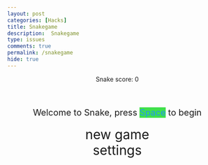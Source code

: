 ```yaml
---
layout: post
categories: [Hacks]
title: Snakegame
description:  Snakegame
type: issues 
comments: true
permalink: /snakegame
hide: true
---
```


<style>

    body{
    }
    .wrap{
        margin-left: auto;
        margin-right: auto;
    }
    /* Update the background of the canvas to a darker version of the color */
    canvas {
        display: none;
        border-style: solid;
        border-width: 19px;
        border-color: rgba(192, 57, 181, 1);
        background-color: #f7a531ff; /* Darker version of #88bc4c */
    }

    canvas:focus{
        outline: none;
    }

    /* All screens style */
    #gameover p, #setting p, #menu p{
        font-size: 20px;
    }

    #gameover a, #setting a, #menu a{
        font-size: 30px;
        display: block;
    }

    #gameover a:hover, #setting a:hover, #menu a:hover{
        cursor: pointer;
    }

    #gameover a:hover::before, #setting a:hover::before, #menu a:hover::before{
        content: ">";
        margin-right: 10px;
    }

    #menu{
        display: block;
    }

    #gameover{
        display: none;
    }

    #setting{
        display: none;
    }

    #setting input{
        display:none;
    }

    #setting label{
        cursor: pointer;
    }

    #setting input:checked + label{
        background-color: #40e04bff;
        color: #2395f1ff;
    }
</style>


<div class="container">
    <header class="pb-3 mb-4 border-bottom border-primary text-dark">
        <p class="fs-4">Snake score: <span id="score_value">0</span></p>
    </header>
    <div class="container bg-secondary" style="text-align:center;">
        <!-- Main Menu -->
        <div id="menu" class="py-4 text-light">
            <p>Welcome to Snake, press <span style="background-color: #40e04bff; color: #2395f1ff">Space</span> to begin</p>
            <a id="new_game" class="link-alert">new game</a>
            <a id="setting_menu" class="link-alert">settings</a>
        </div>
        <!-- Game Over -->
        <div id="gameover" class="py-4 text-light">
            <p>Game Over, press <span style="background-color: #40e04bff; color: #e82f2fff">space</span> to try again</p>
            <a id="new_game1" class="link-alert">new game</a>
            <a id="setting_menu1" class="link-alert">settings</a>
        </div>
        <!-- Play Screen -->
        <canvas id="snake" class="wrap" width="500" height="500" tabindex="1"></canvas>
        <!-- Settings Screen -->
        <div id="setting" class="py-4 text-light">
            <p>Settings Screen, press <span style="background-color: #40e04bff; color: #000000">space</span> to go back to playing</p>
            <a id="new_game2" class="link-alert">new game</a>
            <br>
            <p>Speed:
                <input id="speed1" type="radio" name="speed" value="110" checked/>
                <label for="speed1">Slow  </label>
                <input id="speed2" type="radio" name="speed" value="80"/>
                <label for="speed2">Medium  </label>
                <input id="speed3" type="radio" name="speed" value="40"/>
                <label for="speed3">Fast  </label>
                <input id="speed4" type="radio" name="speed" value="30"/>
                <label for="speed4">Very Fast  </label>
                <input id="speed5" type="radio" name="speed" value="19"/>
                <label for="speed5">Impossible</label>
            </p>
            <p>Wall:
                <input id="wallon" type="radio" name="wall" value="1" checked/>
                <label for="wallon">On</label>
                <input id="walloff" type="radio" name="wall" value="0"/>
                <label for="walloff">Off</label>
            </p>
        </div>
    </div>
</div>

<script>
    (function(){
        /* Attributes of Game */
        /////////////////////////////////////////////////////////////
        // Canvas & Context
        const canvas = document.getElementById("snake");
        const ctx = canvas.getContext("2d");
        // HTML Game IDs
        const SCREEN_SNAKE = 0;
        const screen_snake = document.getElementById("snake");
        const ele_score = document.getElementById("score_value");
        const speed_setting = document.getElementsByName("speed");
        const wall_setting = document.getElementsByName("wall");
        // HTML Screen IDs (div)
        const SCREEN_MENU = -1, SCREEN_GAME_OVER=1, SCREEN_SETTING=2;
        const screen_menu = document.getElementById("menu");
        const screen_game_over = document.getElementById("gameover");
        const screen_setting = document.getElementById("setting");
        // HTML Event IDs (a tags)
        const button_new_game = document.getElementById("new_game");
        const button_new_game1 = document.getElementById("new_game1");
        const button_new_game2 = document.getElementById("new_game2");
        const button_setting_menu = document.getElementById("setting_menu");
        const button_setting_menu1 = document.getElementById("setting_menu1");
        // Game Control
        const BLOCK = 10;   // size of block rendering
        let SCREEN = SCREEN_MENU;
        let snake;
        let snake_dir;
        let snake_next_dir;
        let snake_speed;
        let food = {x: 0, y: 0};
        let score;
        let wall;
        /* Display Control */
        /////////////////////////////////////////////////////////////
        // 0 for the game
        // 1 for the main menu
        // 2 for the settings screen
        // 3 for the game over screen
        let showScreen = function(screen_opt){
            SCREEN = screen_opt;
            switch(screen_opt){
                case SCREEN_SNAKE:
                    screen_snake.style.display = "block";
                    screen_menu.style.display = "none";
                    screen_setting.style.display = "none";
                    screen_game_over.style.display = "none";
                    break;
                case SCREEN_GAME_OVER:
                    screen_snake.style.display = "block";
                    screen_menu.style.display = "none";
                    screen_setting.style.display = "none";
                    screen_game_over.style.display = "block";
                    break;
                case SCREEN_SETTING:
                    screen_snake.style.display = "none";
                    screen_menu.style.display = "none";
                    screen_setting.style.display = "block";
                    screen_game_over.style.display = "none";
                    break;
            }
        }
        /* Actions and Events  */
        /////////////////////////////////////////////////////////////
        window.onload = function(){
            // HTML Events to Functions
            button_new_game.onclick = function(){newGame();};
            button_new_game1.onclick = function(){newGame();};
            button_new_game2.onclick = function(){newGame();};
            button_setting_menu.onclick = function(){showScreen(SCREEN_SETTING);};
            button_setting_menu1.onclick = function(){showScreen(SCREEN_SETTING);};
            // speed
            setSnakeSpeed(150);
            for(let i = 0; i < speed_setting.length; i++){
                speed_setting[i].addEventListener("click", function(){
                    for(let i = 0; i < speed_setting.length; i++){
                        if(speed_setting[i].checked){
                            setSnakeSpeed(speed_setting[i].value);
                        }
                    }
                });
            }
            // wall setting
            setWall(1);
            for(let i = 0; i < wall_setting.length; i++){
                wall_setting[i].addEventListener("click", function(){
                    for(let i = 0; i < wall_setting.length; i++){
                        if(wall_setting[i].checked){
                            setWall(wall_setting[i].value);
                        }
                    }
                });
            }
            // activate window events
            window.addEventListener("keydown", function(evt) {
                // spacebar detected
                if(evt.code === "Space" && SCREEN !== SCREEN_SNAKE)
                    newGame();
            }, true);
        }
        /* Snake is on the Go (Driver Function)  */
        /////////////////////////////////////////////////////////////
        let mainLoop = function(){
            let _x = snake[0].x;
            let _y = snake[0].y;
            snake_dir = snake_next_dir;   // read async event key
            // Direction 0 - Up, 1 - Right, 2 - Down, 3 - Left
            switch(snake_dir){
                case 0: _y--; break;
                case 1: _x++; break;
                case 2: _y++; break;
                case 3: _x--; break;

            }
            snake.pop(); // tail is removed
            snake.unshift({x: _x, y: _y}); // head is new in new position/orientation
            // Wall Checker
            if(wall === 1){
                // Wall on, Game over test
                if (snake[0].x < 0 || snake[0].x === canvas.width / BLOCK || snake[0].y < 0 || snake[0].y === canvas.height / BLOCK){
                    showScreen(SCREEN_GAME_OVER);
                    return;
                }
            }else{
                // Wall Off, Circle around
                for(let i = 0, x = snake.length; i < x; i++){
                    if(snake[i].x < 0){
                        snake[i].x = snake[i].x + (canvas.width / BLOCK);
                    }
                    if(snake[i].x === canvas.width / BLOCK){
                        snake[i].x = snake[i].x - (canvas.width / BLOCK);
                    }
                    if(snake[i].y < 0){
                        snake[i].y = snake[i].y + (canvas.height / BLOCK);
                    }
                    if(snake[i].y === canvas.height / BLOCK){
                        snake[i].y = snake[i].y - (canvas.height / BLOCK);
                    }
                }
            }
            // Snake vs Snake checker
            for(let i = 1; i < snake.length; i++){
                // Game over test
                if (snake[0].x === snake[i].x && snake[0].y === snake[i].y){
                    showScreen(SCREEN_GAME_OVER);
                    return;
                }
            }
            // Snake eats food checker
            if(checkBlock(snake[0].x, snake[0].y, food.x, food.y)){
                snake[snake.length] = {x: snake[0].x, y: snake[0].y};
                altScore(++score);
                addFood();
                drawFood(food.x, food.y);;
            }
            // Repaint canvas with a dark background
            ctx.beginPath();
            ctx.fillStyle = "#22e5ec65"; // Dark background
            ctx.fillRect(0, 0, canvas.width, canvas.height);
            // Paint snake
           for(let i = 0; i < snake.length; i++){
    if(i === 0){
        drawSnakeHead(snake[i].x, snake[i].y, snake_dir); // 蛇头
    } else {
        activeDot(snake[i].x, snake[i].y); // 身体方块
    }
}

            // Paint food
            drawFood(food.x, food.y);
            // Debug
            //document.getElementById("debug").innerHTML = snake_dir + " " + snake_next_dir + " " + snake[0].x + " " + snake[0].y;
            // Recursive call after speed delay, déjà vu
            setTimeout(mainLoop, snake_speed);
        }
        /* New Game setup */
        /////////////////////////////////////////////////////////////
        let newGame = function(){
            // snake game screen
            showScreen(SCREEN_SNAKE);
            screen_snake.focus();
            // game score to zero
            score = 0;
            altScore(score);
            // initial snake
            snake = [];
            snake.push({x: 0, y: 15});
            snake_next_dir = 1;
            // food on canvas
            addFood();
            // activate canvas event
            canvas.onkeydown = function(evt) {
                changeDir(evt.keyCode);
            }
            mainLoop();
        }
        /* Key Inputs and Actions */
        /////////////////////////////////////////////////////////////
       // 绑定键盘事件
window.addEventListener("keydown", function(evt) {
    if(["ArrowUp","ArrowDown","ArrowLeft","ArrowRight"," "].includes(evt.key)) {
        evt.preventDefault();  // 阻止箭头和空格的默认行为（滚动/翻页）
    }
}, { passive:false });


// 修改 changeDir，让它支持 WASD + Arrow Keys
let changeDir = function(key){
    switch(key) {
        case 65: // A
        case 37: // Left Arrow
            if (snake_dir !== 1) // not right
                snake_next_dir = 3; // then switch left
            break;
        case 87: // W
        case 38: // Up Arrow
            if (snake_dir !== 2) // not down
                snake_next_dir = 0; // then switch up
            break;
        case 68: // D
        case 39: // Right Arrow
            if (snake_dir !== 3) // not left
                snake_next_dir = 1; // then switch right
            break;
        case 83: // S
        case 40: // Down Arrow
            if (snake_dir !== 0) // not up
                snake_next_dir = 2; // then switch down
            break;
    }
}

        /* Dot for Food or Snake part */
        /////////////////////////////////////////////////////////////
        // Snake color will be white
      // 蛇的方块
let activeDot = function(x, y){
    ctx.fillStyle = "#2E7D32"; // 蛇的颜色
    ctx.fillRect(x * BLOCK, y * BLOCK, BLOCK, BLOCK);
}
let drawSnakeHead = function(x, y, direction){
    let px = x * BLOCK;
    let py = y * BLOCK;

    // 🐍 蛇头主体（绿色）
    ctx.fillStyle = "#4CAF50"; // 小青蛇绿色
    ctx.strokeStyle = "#2E7D32";
    ctx.beginPath();

    if(direction === 0 || direction === 2){
        // 竖向椭圆，稍微尖
        ctx.ellipse(px + BLOCK/2, py + BLOCK/2, BLOCK/2, BLOCK*0.7/2, 0, 0, Math.PI*2);
    } else {
        // 横向椭圆，稍微尖
        ctx.ellipse(px + BLOCK/2, py + BLOCK/2, BLOCK*0.7/2, BLOCK/2, 0, 0, Math.PI*2);
    }
    ctx.fill();
    ctx.stroke();

    // 🐍 大眼睛（白色背景 + 黑色瞳孔）
    let eyeSize = BLOCK/3;
    ctx.fillStyle = "white";
    switch(direction){
        case 0: // Up
            ctx.beginPath();
            ctx.arc(px + BLOCK/4, py + BLOCK/3, eyeSize/2, 0, Math.PI*2);
            ctx.arc(px + 3*BLOCK/4, py + BLOCK/3, eyeSize/2, 0, Math.PI*2);
            ctx.fill();
            ctx.fillStyle = "black";
            ctx.beginPath();
            ctx.arc(px + BLOCK/4, py + BLOCK/3, eyeSize/4, 0, Math.PI*2);
            ctx.arc(px + 3*BLOCK/4, py + BLOCK/3, eyeSize/4, 0, Math.PI*2);
            ctx.fill();
            break;
        case 1: // Right
            ctx.beginPath();
            ctx.arc(px + 2*BLOCK/3, py + BLOCK/4, eyeSize/2, 0, Math.PI*2);
            ctx.arc(px + 2*BLOCK/3, py + 3*BLOCK/4, eyeSize/2, 0, Math.PI*2);
            ctx.fill();
            ctx.fillStyle = "black";
            ctx.beginPath();
            ctx.arc(px + 2*BLOCK/3, py + BLOCK/4, eyeSize/4, 0, Math.PI*2);
            ctx.arc(px + 2*BLOCK/3, py + 3*BLOCK/4, eyeSize/4, 0, Math.PI*2);
            ctx.fill();
            break;
        case 2: // Down
            ctx.beginPath();
            ctx.arc(px + BLOCK/4, py + 2*BLOCK/3, eyeSize/2, 0, Math.PI*2);
            ctx.arc(px + 3*BLOCK/4, py + 2*BLOCK/3, eyeSize/2, 0, Math.PI*2);
            ctx.fill();
            ctx.fillStyle = "black";
            ctx.beginPath();
            ctx.arc(px + BLOCK/4, py + 2*BLOCK/3, eyeSize/4, 0, Math.PI*2);
            ctx.arc(px + 3*BLOCK/4, py + 2*BLOCK/3, eyeSize/4, 0, Math.PI*2);
            ctx.fill();
            break;
        case 3: // Left
            ctx.beginPath();
            ctx.arc(px + BLOCK/3, py + BLOCK/4, eyeSize/2, 0, Math.PI*2);
            ctx.arc(px + BLOCK/3, py + 3*BLOCK/4, eyeSize/2, 0, Math.PI*2);
            ctx.fill();
            ctx.fillStyle = "black";
            ctx.beginPath();
            ctx.arc(px + BLOCK/3, py + BLOCK/4, eyeSize/4, 0, Math.PI*2);
            ctx.arc(px + BLOCK/3, py + 3*BLOCK/4, eyeSize/4, 0, Math.PI*2);
            ctx.fill();
            break;
    }

    // 🐍 吐舌头（三角形小舌头）
    ctx.fillStyle = "red";
    ctx.beginPath();
    let tongueLen = BLOCK/2;
    switch(direction){
        case 0: // Up
            ctx.moveTo(px + BLOCK/2, py - tongueLen);
            ctx.lineTo(px + BLOCK/2 - 3, py);
            ctx.lineTo(px + BLOCK/2 + 3, py);
            break;
        case 1: // Right
            ctx.moveTo(px + BLOCK + tongueLen, py + BLOCK/2);
            ctx.lineTo(px + BLOCK, py + BLOCK/2 - 3);
            ctx.lineTo(px + BLOCK, py + BLOCK/2 + 3);
            break;
        case 2: // Down
            ctx.moveTo(px + BLOCK/2, py + BLOCK + tongueLen);
            ctx.lineTo(px + BLOCK/2 - 3, py + BLOCK);
            ctx.lineTo(px + BLOCK/2 + 3, py + BLOCK);
            break;
        case 3: // Left
            ctx.moveTo(px - tongueLen, py + BLOCK/2);
            ctx.lineTo(px, py + BLOCK/2 - 3);
            ctx.lineTo(px, py + BLOCK/2 + 3);
            break;
    }
    ctx.closePath();
    ctx.fill();
}


// 苹果：圆形
let drawFood = function(x, y){
    ctx.fillStyle = "#d13838ff"; // 苹果颜色
    ctx.beginPath();
    ctx.arc(
        x * BLOCK + BLOCK / 2,  // 圆心X（对齐格子中心）
        y * BLOCK + BLOCK / 2,  // 圆心Y
        BLOCK / 2.5,            // 半径
        0,
        Math.PI * 2
    );
    ctx.fill();
    ctx.closePath();

    // 🍏 小绿叶子（可选装饰）
    ctx.fillStyle = "#3fa34d";
    ctx.beginPath();
    ctx.arc(
        x * BLOCK + BLOCK / 2, 
        y * BLOCK + BLOCK / 2 - BLOCK / 2.5, 
        BLOCK / 6,
        0,
        Math.PI * 2
    );
    ctx.fill();
    ctx.closePath();
}

// 生成苹果
let addFood = function(){
    food.x = Math.floor(Math.random() * ((canvas.width / BLOCK) - 1));
    food.y = Math.floor(Math.random() * ((canvas.height / BLOCK) - 1));

    for(let i = 0; i < snake.length; i++){
        if(checkBlock(food.x, food.y, snake[i].x, snake[i].y)){
            addFood();
            return;
        }
    }
    drawFood(food.x, food.y);
}



        /* Collision Detection */
        /////////////////////////////////////////////////////////////
        let checkBlock = function(x, y, _x, _y){
            return (x === _x && y === _y);
        }
        /* Update Score */
        /////////////////////////////////////////////////////////////
        let altScore = function(score_val){
            ele_score.innerHTML = String(score_val);
        }
        /////////////////////////////////////////////////////////////
        // Change the snake speed...
        // 150 = slow
        // 100 = normal
        // 50 = fast
        let setSnakeSpeed = function(speed_value){
            snake_speed = speed_value;
        }
        /////////////////////////////////////////////////////////////
        let setWall = function(wall_value){
            wall = wall_value;
            if(wall === 0){screen_snake.style.borderColor = "#c83d9cff";}
            if(wall === 1){screen_snake.style.borderColor = "#c83d9cff";}
        }
    })();
</script>